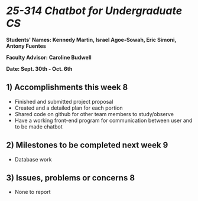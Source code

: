 # *25-314 Chatbot for Undergraduate CS*

**Students' Names: Kennedy Martin, Israel Agoe-Sowah, Eric Simoni, Antony Fuentes**

**Faculty Advisor: Caroline Budwell**

**Date: Sept. 30th - Oct. 6th**

## 1) Accomplishments this week 8
   - Finished and submitted project proposal
   - Created and a detailed plan for each portion
   - Shared code on github for other team members to study/observe
   - Have a working front-end program for communication between user and to be made chatbot

## 2) Milestones to be completed next week 9
   - Database work

## 3) Issues, problems or concerns 8
   - None to report
